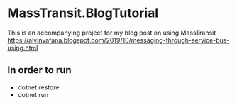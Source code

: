 # MassTransit.BlogTutorial
This is an accompanying project for my blog post on using MassTransit https://alvinvafana.blogspot.com/2019/10/messaging-through-service-bus-using.html

## In order to run
- dotnet restore
- dotnet run

